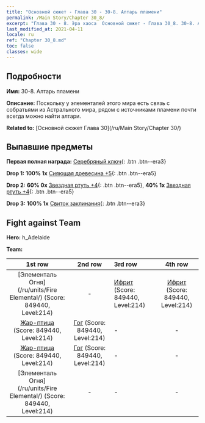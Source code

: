 ```yaml
---
title: "Основной сюжет - Глава 30 - 30-8. Алтарь пламени"
permalink: /Main Story/Chapter 30_8/
excerpt: "Глава 30 - 8. Эра хаоса  Основной сюжет - Глава 30_8. 30-8. Алтарь пламени"
last_modified_at: 2021-04-11
locale: ru
ref: "Chapter 30_8.md"
toc: false
classes: wide
---
```


## Подробности

 **Имя:** 30-8. Алтарь пламени

 **Описание:** Поскольку у элементалей этого мира есть связь с собратьями из Астрального мира, рядом с источниками пламени почти всегда можно найти алтари.

 **Related to:** [Основной сюжет Глава 30](/ru/Main Story/Chapter 30/)

## Выпавшие предметы

 **Первая полная награда:** [Серебряный ключ](/ru/Items/con_693/){: .btn .btn--era3}

 **Drop 1:** **100% 1x** [Сияющая древесина +5](/ru/Items/mat_97/){: .btn .btn--era5}

 **Drop 2:** **60% 0x** [Звездная ртуть +4](/ru/Items/mat_91/){: .btn .btn--era5}, **40% 1x** [Звездная ртуть +4](/ru/Items/mat_91/){: .btn .btn--era5}

 **Drop 3:** **100% 1x** [Свиток заклинания](/ru/Items/con_694/){: .btn .btn--era3}


## Fight against Team
 **Hero:** h_Adelaide

 **Team:**


  | 1st row | 2nd row | 3rd row | 4th row |
  |:----:|:----:|:----|:----:|
  | [Элементаль Огня](/ru/units/Fire Elemental/) (Score: 849440, Level:214)  | - | [Ифрит](/ru/units/Efreeti/) (Score: 849440, Level:214)  | [Ифрит](/ru/units/Efreeti/) (Score: 849440, Level:214)  |
  | [Жар-птица](/ru/units/Firebird/) (Score: 849440, Level:214)  | [Гог](/ru/units/Gog/) (Score: 849440, Level:214)  | - | - |
  | [Жар-птица](/ru/units/Firebird/) (Score: 849440, Level:214)  | [Гог](/ru/units/Gog/) (Score: 849440, Level:214)  | - | - |
  | [Элементаль Огня](/ru/units/Fire Elemental/) (Score: 849440, Level:214)  | - | - | - |


